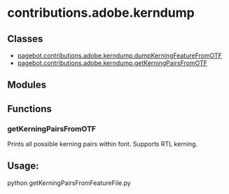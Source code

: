 # contributions.adobe.kerndump

## Classes

* [pagebot.contributions.adobe.kerndump.dumpKerningFeatureFromOTF](dumpKerningFeatureFromOTF)
* [pagebot.contributions.adobe.kerndump.getKerningPairsFromOTF](getKerningPairsFromOTF)

## Modules


## Functions

### getKerningPairsFromOTF
Prints all possible kerning pairs within font.
Supports RTL kerning.

Usage:
------
python getKerningPairsFromFeatureFile.py <path to font file>
